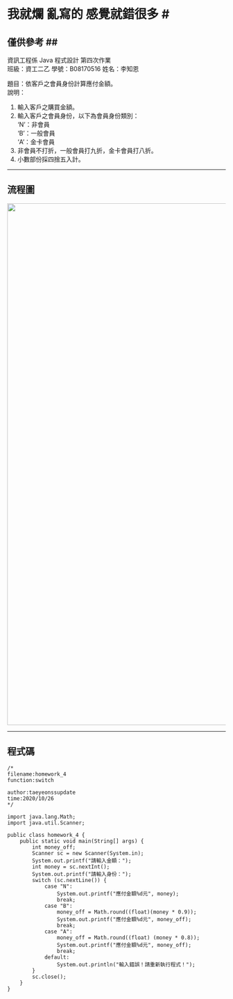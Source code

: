 # 我就爛 亂寫的 感覺就錯很多 #<br>
## 僅供參考 ##<br>
資訊工程係  Java 程式設計  第四次作業<br>
班級：資工二乙 學號：B08170516   姓名：李知恩<br>

題目：依客戶之會員身份計算應付金額。<br>
說明：<br>
1. 輸入客戶之購買金額。<br>
2. 輸入客戶之會員身份，以下為會員身份類別：<br>
    ‘N’：非會員<br>
    ‘B’：一般會員<br>
    ‘A’：金卡會員<br>
3. 非會員不打折，一般會員打九折，金卡會員打八折。<br>
4. 小數部份採四捨五入計。<br>

---

## 流程圖 #

<!-- ```flow
start=>start: 開始
9=>operation: 輸入Math;
10=>operation: 輸入Scanner;
14=>operation: int 打折的價錢;
15=>operation: 創建一個Scanner為sc
16=>inputoutput: 請輸入金額：
17=>operation: scan money
18=>inputoutput: 請輸入身份：
19=>operation: switch (sc.輸入) 
20=>condition: case "N":
21=>inputoutput: 應付金額%d元
22=>operation: break;
23=>condition: case "B":
24=>operation: money_off = 打折九折;
25=>inputoutput: 應付金額%d元
26=>operation: break;
27=>condition: case "A":
28=>operation: money_off = 打折八折;
29=>inputoutput: 應付金額%d元
30=>operation: break;
31=>condition: default:
32=>inputoutput: 輸入錯誤！請重新執行程式！
34=>operation: sc釋放記憶體;
end=>end: 結束
start->9->10->14->15->16->17->18->19->20(no)->23(no)->27(no)->31(yes)->32->end
20(yes)->21->22->end
23(yes)->24->25->26(right)->end
27(yes)->28->29->30(right)->end›
32->end
``` -->
<img src="https://github.com/taeyeonssupdate/zerojudge/blob/master/images/homework_4_flowchart.png?raw=true" width="1200">

---

## 程式碼 ##

    /*
    filename:homework_4
    function:switch

    author:taeyeonssupdate
    time:2020/10/26
    */

    import java.lang.Math;
    import java.util.Scanner;

    public class homework_4 {
        public static void main(String[] args) {
            int money_off;
            Scanner sc = new Scanner(System.in);
            System.out.printf("請輸入金額：");
            int money = sc.nextInt();
            System.out.printf("請輸入身份：");
            switch (sc.nextLine()) {
                case "N":
                    System.out.printf("應付金額%d元", money);
                    break;
                case "B":
                    money_off = Math.round((float)(money * 0.9));
                    System.out.printf("應付金額%d元", money_off);
                    break;
                case "A":
                    money_off = Math.round((float) (money * 0.8));
                    System.out.printf("應付金額%d元", money_off);
                    break;
                default:
                    System.out.println("輸入錯誤！請重新執行程式！");
            }
            sc.close();
        }
    }